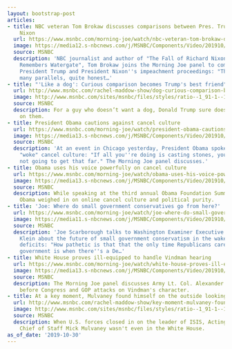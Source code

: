 ```yaml
---
layout: bootstrap-post
articles:
- title: NBC veteran Tom Brokaw discusses comparisons between Pres. Trump and Pres.
    Nixon
  url: https://www.msnbc.com/morning-joe/watch/nbc-veteran-tom-brokaw-discusses-comparisons-between-pres-trump-and-pres-nixon-72312389532
  image: https://media12.s-nbcnews.com/j/MSNBC/Components/Video/201910/n_mj_micro_tombrokaw_191030_1920x1080.nbcnews-fp-1200-630.jpg
  source: MSNBC
  description: 'NBC journalist and author of "The Fall of Richard Nixon: A Reporter
    Remembers Watergate", Tom Brokaw joins the Morning Joe panel to compare and contrast
    President Trump and President Nixon''s impeachment proceedings: "There are not
    many parallels, quite honest…'
- title: "'Like a dog': Curious comparison becomes Trump's best friend"
  url: http://www.msnbc.com/rachel-maddow-show/dog-curious-comparison-becomes-trumps-best-friend
  image: http://www.msnbc.com/sites/msnbc/files/styles/ratio--1_91-1--1200x630/public/176935835.jpg?itok=zM1qVDXa
  source: MSNBC
  description: For a guy who doesn’t want a dog, Donald Trump sure does seem focused
    on them.
- title: President Obama cautions against cancel culture
  url: https://www.msnbc.com/morning-joe/watch/president-obama-cautions-against-cancel-culture-72307269936
  image: https://media13.s-nbcnews.com/j/MSNBC/Components/Video/201910/Obama_Thumbnail__845580.nbcnews-fp-1200-630.jpg
  source: MSNBC
  description: 'At an event in Chicago yesterday, President Obama spoke out against
    "woke" cancel culture: "If all you''re doing is casting stones, you''re probably
    not going to get that far." The Morning Joe panel discusses.'
- title: Obama uses his voice powerfully on cancel culture
  url: https://www.msnbc.com/morning-joe/watch/obama-uses-his-voice-powerfully-on-cancel-culture-72310341969
  image: https://media13.s-nbcnews.com/j/MSNBC/Components/Video/201910/n_mj_obama_191030_1920x1080.nbcnews-fp-1200-630.jpg
  source: MSNBC
  description: While speaking at the third annual Obama Foundation Summit, President
    Obama weighed in on online cancel culture and political purity.
- title: 'Joe: Where do small government conservatives go from here?'
  url: https://www.msnbc.com/morning-joe/watch/joe-where-do-small-government-conservatives-go-from-here-72310853837
  image: https://media11.s-nbcnews.com/j/MSNBC/Components/Video/201910/n_mj_micro_smallgov_191030_1920x1080.nbcnews-fp-1200-630.jpg
  source: MSNBC
  description: 'Joe Scarborough talks to Washington Examiner Executive Editor Philip
    Klein about the future of small government conservatism in the wake of massive
    deficits: "How pathetic is that that the only time Republicans care about small
    government is when there''s a De…'
- title: White House proves ill-equipped to handle Vindman hearing
  url: https://www.msnbc.com/morning-joe/watch/white-house-proves-ill-equipped-to-handle-vindman-hearing-72307781935
  image: https://media13.s-nbcnews.com/j/MSNBC/Components/Video/201910/n_mj_seven_191030_1920x1080.nbcnews-fp-1200-630.jpg
  source: MSNBC
  description: The Morning Joe panel discusses Army Lt. Col. Alexander Vindman's testimony
    before Congress and GOP attacks on Vindman's character.
- title: At a key moment, Mulvaney found himself on the outside looking in
  url: http://www.msnbc.com/rachel-maddow-show/key-moment-mulvaney-found-himself-the-outside-looking
  image: http://www.msnbc.com/sites/msnbc/files/styles/ratio--1_91-1--1200x630/public/videos/n_hardball_raja_191017_1920x1080.jpg?itok=z2Tjyz3-
  source: MSNBC
  description: When U.S. forces closed in on the leader of ISIS, Acting White House
    Chief of Staff Mick Mulvaney wasn't even in the White House.
as_of_date: '2019-10-30'
---
```


